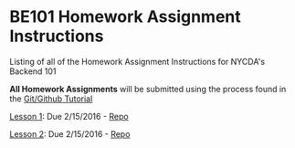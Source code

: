 # BE101 Homework Assignment Instructions
Listing of all of the Homework Assignment Instructions for NYCDA's Backend 101

**All Homework Assignments** will be submitted using the process found in the [Git/Github Tutorial](https://github.com/BE101KG/homework-assignment-instructions/blob/master/git_github_tutorial.pdf)

[Lesson 1](https://github.com/BE101KG/homework-assignment-instructions/blob/master/lesson_01.md): Due 2/15/2016  - [Repo](https://github.com/BE101KG/lesson-01-homework)

[Lesson 2](https://github.com/BE101KG/homework-assignment-instructions/blob/master/lesson_02.md): Due 2/15/2016  - [Repo](https://github.com/BE101KG/lesson-02-homework)

